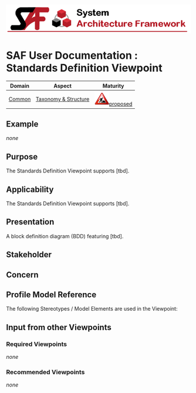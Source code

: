 ![System Architecture Framework](../diagrams/Banner_SAF.png)
# SAF User Documentation : Standards Definition Viewpoint
|**Domain**|**Aspect**|**Maturity**|
| --- | --- | --- |
|[Common](../domains.md#Domain-Common)|[Taxonomy & Structure](../aspects.md#Aspect-Taxonomy-&-Structure)|![Proposed](../diagrams/Under_construction_icon-red.svg )[proposed](../using-saf/maturity.md#proposed)|
## Example
*none*
## Purpose
The Standards Definition Viewpoint supports [tbd].
## Applicability
The Standards Definition Viewpoint supports [tbd].
## Presentation
A block definition diagram (BDD) featuring [tbd].

## Stakeholder
## Concern
## Profile Model Reference
The following Stereotypes / Model Elements are used in the Viewpoint:
## Input from other Viewpoints
### Required Viewpoints
*none*
### Recommended Viewpoints
*none*
